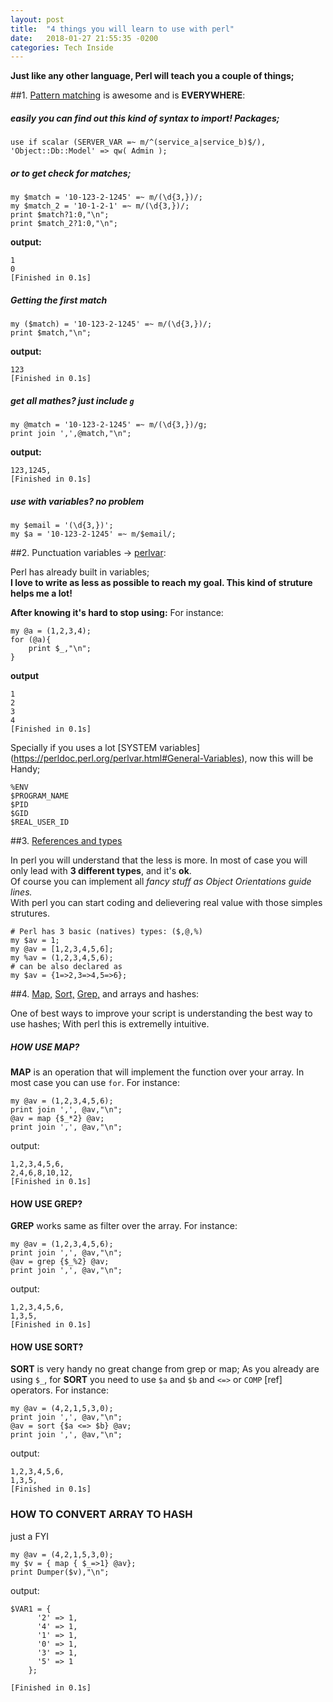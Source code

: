 ```yaml
---
layout: post
title:  "4 things you will learn to use with perl"
date:   2018-01-27 21:55:35 -0200
categories: Tech Inside
---
```


**Just like any other language, Perl will teach you a couple of things;**

##1. [Pattern matching](https://perldoc.perl.org/perlre.html#The-Basics) is awesome and is **EVERYWHERE**:
	
##### easily you can find out this kind of syntax to import! Packages;
```
use if scalar (SERVER_VAR =~ m/^(service_a|service_b)$/), 'Object::Db::Model' => qw( Admin );
```
	
##### or to get check for matches;
	
```
my $match = '10-123-2-1245' =~ m/(\d{3,})/;
my $match_2 = '10-1-2-1' =~ m/(\d{3,})/;
print $match?1:0,"\n";
print $match_2?1:0,"\n";
```
**output:**	
	
```
1
0
[Finished in 0.1s]
```
	
##### Getting the first match
```
my ($match) = '10-123-2-1245' =~ m/(\d{3,})/;
print $match,"\n";
```
**output:**

```
123
[Finished in 0.1s]
```
	
##### get all mathes? just include `g`
	
```
my @match = '10-123-2-1245' =~ m/(\d{3,})/g;
print join ',',@match,"\n";
```
	
**output:**
```
123,1245,
[Finished in 0.1s]
```
	
##### use with variables? no problem
```
my $email = '(\d{3,})';
my $a = '10-123-2-1245' =~ m/$email/;
```
	
	
##2. Punctuation variables -> [perlvar](https://perldoc.perl.org/perlvar.html):
	
Perl has already built in variables; <br/>
**I love to write as less as possible to reach my goal. This kind of struture helps me a lot!**
	
**After knowing it's hard to stop using:**
For instance:
	
```
my @a = (1,2,3,4);
for (@a){
	print $_,"\n";
}
```
	
**output**
```
1
2
3
4
[Finished in 0.1s]
```
	
Specially if you uses a lot [SYSTEM variables] (https://perldoc.perl.org/perlvar.html#General-Variables), now this will be Handy;
	
```
%ENV
$PROGRAM_NAME
$PID
$GID
$REAL_USER_ID	
```
	
##3. [References and types](https://perldoc.perl.org/perlintro.html#Perl-variable-types) 
	
In perl you will understand that the less is more. In most of case you will only lead with **3 different types**, and it's **ok**.<br/> 
Of course you can implement all *fancy stuff as Object Orientations guide lines.*<br/>
With perl you can start coding and delievering real value with those simples strutures.
	
```
# Perl has 3 basic (natives) types: ($,@,%)
my $av = 1;
my @av = [1,2,3,4,5,6];
my %av = (1,2,3,4,5,6);
# can be also declared as 
my $av = {1=>2,3=>4,5=>6}; 
```
	
##4. [Map,](http://perldoc.perl.org/functions/map.html) [Sort,](http://perldoc.perl.org/functions/sort.html) [Grep,](http://perldoc.perl.org/functions/grep.html) and arrays and hashes:

One of best ways to improve your script is understanding the best way to use hashes; With perl this is extremelly intuitive.
	
##### HOW USE MAP?
	
**MAP** is an operation that will implement the function over your array. In most case you can use `for`.
For instance:
	
```
my @av = (1,2,3,4,5,6);
print join ',', @av,"\n";
@av = map {$_*2} @av;
print join ',', @av,"\n";
```
output:

```
1,2,3,4,5,6,	
2,4,6,8,10,12,
[Finished in 0.1s]
```
	
#### HOW USE GREP?
	
**GREP** works same as filter over the array. For instance:

```	
my @av = (1,2,3,4,5,6);
print join ',', @av,"\n";
@av = grep {$_%2} @av;
print join ',', @av,"\n";
```
output:
	
```
1,2,3,4,5,6,
1,3,5,
[Finished in 0.1s]
```
	
#### HOW USE SORT?
	
**SORT** is very handy no great change from grep or map; As you already are using `$_`, for **SORT** you need to use `$a` and `$b` and `<=>` or `COMP` [ref] operators. For instance:
	
	
```	
my @av = (4,2,1,5,3,0);
print join ',', @av,"\n";
@av = sort {$a <=> $b} @av;
print join ',', @av,"\n";
```
output:
	
```
1,2,3,4,5,6,
1,3,5,
[Finished in 0.1s]
```
	
### HOW TO CONVERT ARRAY TO HASH
just a FYI
	
```
my @av = (4,2,1,5,3,0);
my $v = { map { $_=>1} @av};
print Dumper($v),"\n";
```
	
output:
	
```
$VAR1 = {
      '2' => 1,
      '4' => 1,
      '1' => 1,
      '0' => 1,
      '3' => 1,
      '5' => 1
    };
	
[Finished in 0.1s]
```
	
